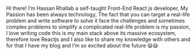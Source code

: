 # 
Hi there!
I’m Hassan Rhallab a self-taught Front-End React js developer, My Passion has been always technology, The fact that you can target a real-life problem and write software to solve it face the challenges and sometimes complex problems to simplify a complicated real-life problem is my passion, I love writing code this is my main stack above its massive ecosystem, therefore love Reactjs and I also like to share my knowledge with others and for that I have my blog and I’m so excited about the future 😃😃
